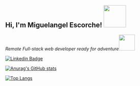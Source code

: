 <h2> Hi, I'm Miguelangel Escorche! <img src="https://media.giphy.com/media/Q7SKqn3G97xpmfSOvG/giphy.gif" width="70"></img></h2>

<p><em>Remote Full-stack web developer ready for adventure</em><img src="https://media.giphy.com/media/MaI6BylfjAkDkfk4OC/giphy.gif" width="50"></p>

[![Linkedin Badge](https://img.shields.io/badge/-Miguelangel%20Escorche-blue?style=flat-square&logo=Linkedin&logoColor=white&link=https://www.linkedin.com/in/miguelangel-escorche-delgado-9a2956163//)](https://www.linkedin.com/in/miguelangel-escorche-delgado-9a2956163//)

[![Anurag's GitHub stats](https://github-readme-stats.vercel.app/api?username=miguelesco&show_icons=true&theme=dark)](https://github.com/miguelesco/github-readme-stats)

[![Top Langs](https://github-readme-stats.vercel.app/api/top-langs/?username=miguelesco&layout=compact&theme=dark)](https://github.com/miguelesco/github-readme-stats)
